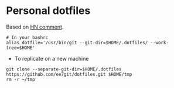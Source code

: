 # Personal dotfiles

Based on [HN comment](https://news.ycombinator.com/item?id=11070797).

```shell
# In your bashrc
alias dotfile='/usr/bin/git --git-dir=$HOME/.dotfiles/ --work-tree=$HOME'
```
* To replicate on a new machine

```shell
git clone --separate-git-dir=$HOME/.dotfiles https://github.com/ee7git/dotfiles.git $HOME/tmp
rm -r ~/tmp
```
